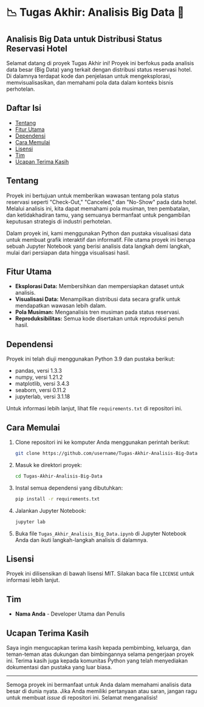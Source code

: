 # 📉 **Tugas Akhir: Analisis Big Data** 🤖

## Analisis Big Data untuk Distribusi Status Reservasi Hotel

Selamat datang di proyek Tugas Akhir ini! Proyek ini berfokus pada analisis data besar (Big Data) yang terkait dengan distribusi status reservasi hotel. Di dalamnya terdapat kode dan penjelasan untuk mengeksplorasi, memvisualisasikan, dan memahami pola data dalam konteks bisnis perhotelan.

## Daftar Isi
- [Tentang](#tentang)
- [Fitur Utama](#fitur-utama)
- [Dependensi](#dependensi)
- [Cara Memulai](#cara-memulai)
- [Lisensi](#lisensi)
- [Tim](#tim)
- [Ucapan Terima Kasih](#ucapan-terima-kasih)

## Tentang
Proyek ini bertujuan untuk memberikan wawasan tentang pola status reservasi seperti "Check-Out," "Canceled," dan "No-Show" pada data hotel. Melalui analisis ini, kita dapat memahami pola musiman, tren pembatalan, dan ketidakhadiran tamu, yang semuanya bermanfaat untuk pengambilan keputusan strategis di industri perhotelan.

Dalam proyek ini, kami menggunakan Python dan pustaka visualisasi data untuk membuat grafik interaktif dan informatif. File utama proyek ini berupa sebuah Jupyter Notebook yang berisi analisis data langkah demi langkah, mulai dari persiapan data hingga visualisasi hasil.

## Fitur Utama
- **Eksplorasi Data:** Membersihkan dan mempersiapkan dataset untuk analisis.
- **Visualisasi Data:** Menampilkan distribusi data secara grafik untuk mendapatkan wawasan lebih dalam.
- **Pola Musiman:** Menganalisis tren musiman pada status reservasi.
- **Reproduksibilitas:** Semua kode disertakan untuk reproduksi penuh hasil.

## Dependensi
Proyek ini telah diuji menggunakan Python 3.9 dan pustaka berikut:
- pandas, versi 1.3.3
- numpy, versi 1.21.2
- matplotlib, versi 3.4.3
- seaborn, versi 0.11.2
- jupyterlab, versi 3.1.18

Untuk informasi lebih lanjut, lihat file `requirements.txt` di repositori ini.

## Cara Memulai
1. Clone repositori ini ke komputer Anda menggunakan perintah berikut:
   ```bash
   git clone https://github.com/username/Tugas-Akhir-Analisis-Big-Data.git
   ```

2. Masuk ke direktori proyek:
   ```bash
   cd Tugas-Akhir-Analisis-Big-Data
   ```

3. Instal semua dependensi yang dibutuhkan:
   ```bash
   pip install -r requirements.txt
   ```

4. Jalankan Jupyter Notebook:
   ```bash
   jupyter lab
   ```

5. Buka file `Tugas_Akhir_Analisis_Big_Data.ipynb` di Jupyter Notebook Anda dan ikuti langkah-langkah analisis di dalamnya.

## Lisensi
Proyek ini dilisensikan di bawah lisensi MIT. Silakan baca file `LICENSE` untuk informasi lebih lanjut.

## Tim
- **Nama Anda** - Developer Utama dan Penulis

## Ucapan Terima Kasih
Saya ingin mengucapkan terima kasih kepada pembimbing, keluarga, dan teman-teman atas dukungan dan bimbingannya selama pengerjaan proyek ini. Terima kasih juga kepada komunitas Python yang telah menyediakan dokumentasi dan pustaka yang luar biasa.

---

Semoga proyek ini bermanfaat untuk Anda dalam memahami analisis data besar di dunia nyata. Jika Anda memiliki pertanyaan atau saran, jangan ragu untuk membuat *issue* di repositori ini. Selamat menganalisis!

